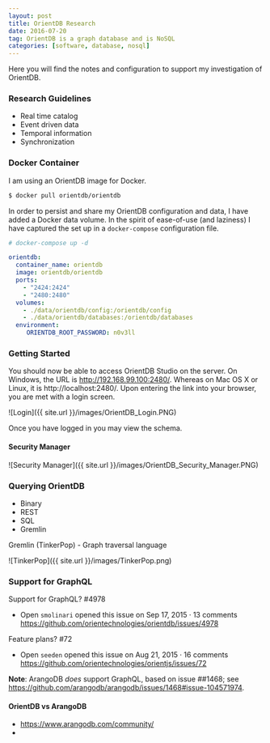 ```yaml
---
layout: post
title: OrientDB Research
date: 2016-07-20
tag: OrientDB is a graph database and is NoSQL
categories: [software, database, nosql]
---
```


Here you will find the notes and configuration to support my investigation of OrientDB.

### Research Guidelines

* Real time catalog
* Event driven data
* Temporal information
* Synchronization

### Docker Container

I am using an OrientDB image for Docker.

```bash
$ docker pull orientdb/orientdb
```

In order to persist and share my OrientDB configuration and data, I have added a Docker data volume. In the spirit of ease-of-use (and laziness) I have captured the set up in a `docker-compose` configuration file.

```yaml
# docker-compose up -d

orientdb:
  container_name: orientdb
  image: orientdb/orientdb
  ports:
    - "2424:2424"
    - "2480:2480"
  volumes:
    - ./data/orientdb/config:/orientdb/config
    - ./data/orientdb/databases:/orientdb/databases
  environment:
     ORIENTDB_ROOT_PASSWORD: n0v3ll
```

### Getting Started

You should now be able to access OrientDB Studio on the server. On Windows, the URL is http://192.168.99.100:2480/. Whereas on Mac OS X or Linux, it is http://localhost:2480/. Upon entering the link into your browser, you are met with a login screen.

![Login]({{ site.url }}/images/OrientDB_Login.PNG)

Once you have logged in you may view the schema.

#### Security Manager

![Security Manager]({{ site.url }}/images/OrientDB_Security_Manager.PNG)

### Querying OrientDB

* Binary
* REST
* SQL
* Gremlin

Gremlin (TinkerPop) - Graph traversal language

![TinkerPop]({{ site.url }}/images/TinkerPop.png)

### Support for GraphQL

Support for GraphQL? #4978
* Open    `smolinari` opened this issue on Sep 17, 2015 · 13 comments
https://github.com/orientechnologies/orientdb/issues/4978

Feature plans? #72
* Open    `seeden` opened this issue on Aug 21, 2015 · 16 comments
https://github.com/orientechnologies/orientjs/issues/72

**Note**: ArangoDB *does* support GraphQL, based on issue ##1468; see https://github.com/arangodb/arangodb/issues/1468#issue-104571974.

#### OrientDB vs ArangoDB

* <https://www.arangodb.com/community/>
* [](https://orientdbleaks.blogspot.com/2015/06/the-orientdb-issues-that-made-us-give-up.html)
